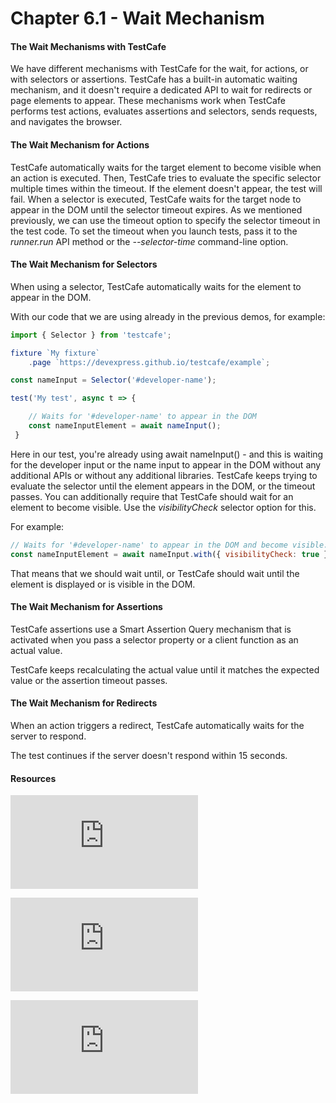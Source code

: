 # Chapter 6.1 - Wait Mechanism

#### The Wait Mechanisms with TestCafe

We have different mechanisms with TestCafe for the wait, for actions, or with selectors or assertions.
TestCafe has a built-in automatic waiting mechanism, and it doesn't require a dedicated API to wait for redirects or page elements to appear.
These mechanisms work when TestCafe performs test actions, evaluates assertions and selectors, sends requests, and navigates the browser.

#### The Wait Mechanism for Actions

TestCafe automatically waits for the target element to become visible when an action is executed.
Then, TestCafe tries to evaluate the specific selector multiple times within the timeout. If the element doesn't appear, the test will fail.
When a selector is executed, TestCafe waits for the target node to appear in the DOM until the selector timeout expires.
As we mentioned previously, we can use the timeout option to specify the selector timeout in the test code. 
To set the timeout when you launch tests, pass it to the *runner.run* API method or the *--selector-time* command-line option.

#### The Wait Mechanism for Selectors

When using a selector, TestCafe automatically waits for the element to appear in the DOM.

With our code that we are using already in the previous demos, for example:


```javascript
import { Selector } from 'testcafe';

fixture `My fixture`
    .page `https://devexpress.github.io/testcafe/example`;

const nameInput = Selector('#developer-name');

test('My test', async t => {

    // Waits for '#developer-name' to appear in the DOM
    const nameInputElement = await nameInput();
 }
```

Here in our test, you're already using await nameInput() - and this is waiting for the developer input or the name input to appear in the DOM without any additional APIs or without any additional libraries.
TestCafe keeps trying to evaluate the selector until the element appears in the DOM, or the timeout passes.
You can additionally require that TestCafe should wait for an element to become visible. Use the *visibilityCheck* selector option for this.

For example:

```javascript
// Waits for '#developer-name' to appear in the DOM and become visible.
const nameInputElement = await nameInput.with({ visibilityCheck: true })();
```
That means that we should wait until, or TestCafe should wait until the element is displayed or is visible in the DOM.

#### The Wait Mechanism for Assertions

TestCafe assertions use a Smart Assertion Query mechanism that is activated when you pass a selector property or a client function as an actual value.

TestCafe keeps recalculating the actual value until it matches the expected value or the assertion timeout passes.

#### The Wait Mechanism for Redirects

When an action triggers a redirect, TestCafe automatically waits for the server to respond.

The test continues if the server doesn't respond within 15 seconds.

#### Resources

![TestCafe - Organize Tests](https://devexpress.github.io/testcafe/documentation/guides/basic-guides/organize-tests.html)

![TestCafe - Built-In Wait Mechanisms](https://devexpress.github.io/testcafe/documentation/guides/concepts/built-in-wait-mechanisms.html)

![Source chapter 6.1](https://testautomationu.applitools.com/testcafe-tutorial/chapter6.1.html)

    
